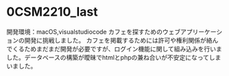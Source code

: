 # 0CSM2210_last
開発環境：macOS,visualstudiocode
カフェを探すためのウェブアプリーケーションの開発に挑戦しました。
カフェを掲載するためには許可や権利関係が絡んでくるためまだまだ開発が必要ですが、ログイン機能に関して組み込みを行いました。データベースの構築が曖昧でhtmlとphpの兼ね合いが不安定になってしまいました。
